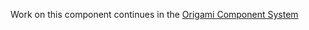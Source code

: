 Work on this component continues in the [Origami Component System](https://github.com/Financial-Times/origami/tree/main/components/lazy-load)
